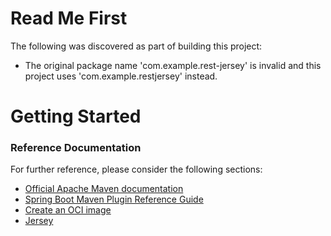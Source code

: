 # Read Me First
The following was discovered as part of building this project:

* The original package name 'com.example.rest-jersey' is invalid and this project uses 'com.example.restjersey' instead.

# Getting Started

### Reference Documentation
For further reference, please consider the following sections:

* [Official Apache Maven documentation](https://maven.apache.org/guides/index.html)
* [Spring Boot Maven Plugin Reference Guide](https://docs.spring.io/spring-boot/docs/2.7.0/maven-plugin/reference/html/)
* [Create an OCI image](https://docs.spring.io/spring-boot/docs/2.7.0/maven-plugin/reference/html/#build-image)
* [Jersey](https://docs.spring.io/spring-boot/docs/2.7.0/reference/htmlsingle/#boot-features-jersey)

